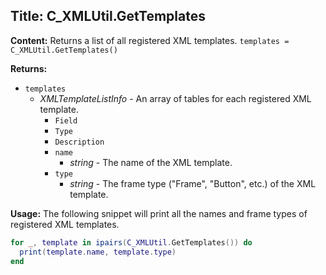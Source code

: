 ## Title: C_XMLUtil.GetTemplates

**Content:**
Returns a list of all registered XML templates.
`templates = C_XMLUtil.GetTemplates()`

**Returns:**
- `templates`
  - *XMLTemplateListInfo* - An array of tables for each registered XML template.
    - `Field`
    - `Type`
    - `Description`
    - `name`
      - *string* - The name of the XML template.
    - `type`
      - *string* - The frame type ("Frame", "Button", etc.) of the XML template.

**Usage:**
The following snippet will print all the names and frame types of registered XML templates.
```lua
for _, template in ipairs(C_XMLUtil.GetTemplates()) do
  print(template.name, template.type)
end
```